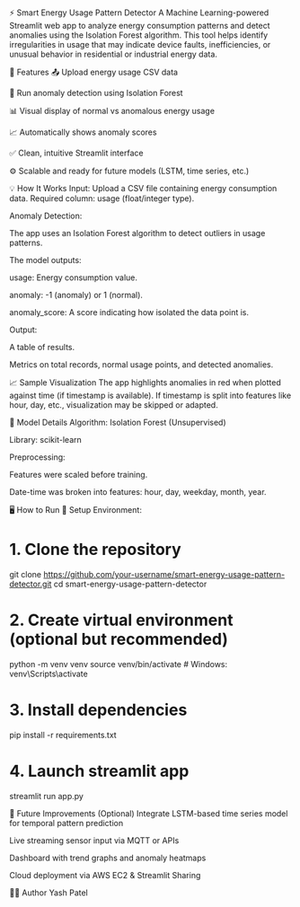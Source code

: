 ⚡ Smart Energy Usage Pattern Detector
A Machine Learning-powered Streamlit web app to analyze energy consumption patterns and detect anomalies using the Isolation Forest algorithm. This tool helps identify irregularities in usage that may indicate device faults, inefficiencies, or unusual behavior in residential or industrial energy data.

🔧 Features
📤 Upload energy usage CSV data

🧠 Run anomaly detection using Isolation Forest

📊 Visual display of normal vs anomalous energy usage

📈 Automatically shows anomaly scores

✅ Clean, intuitive Streamlit interface

⚙️ Scalable and ready for future models (LSTM, time series, etc.)

💡 How It Works
Input: Upload a CSV file containing energy consumption data. Required column: usage (float/integer type).

Anomaly Detection:

The app uses an Isolation Forest algorithm to detect outliers in usage patterns.

The model outputs:

usage: Energy consumption value.

anomaly: -1 (anomaly) or 1 (normal).

anomaly_score: A score indicating how isolated the data point is.

Output:

A table of results.

Metrics on total records, normal usage points, and detected anomalies.

📈 Sample Visualization
The app highlights anomalies in red when plotted against time (if timestamp is available). If timestamp is split into features like hour, day, etc., visualization may be skipped or adapted.

🧪 Model Details
Algorithm: Isolation Forest (Unsupervised)

Library: scikit-learn

Preprocessing:

Features were scaled before training.

Date-time was broken into features: hour, day, weekday, month, year.

🖥️ How to Run
🔧 Setup Environment:

# 1. Clone the repository
git clone https://github.com/your-username/smart-energy-usage-pattern-detector.git
cd smart-energy-usage-pattern-detector

# 2. Create virtual environment (optional but recommended)
python -m venv venv
source venv/bin/activate   # Windows: venv\Scripts\activate

# 3. Install dependencies
pip install -r requirements.txt

# 4. Launch streamlit app
streamlit run app.py

🧠 Future Improvements (Optional)
Integrate LSTM-based time series model for temporal pattern prediction

Live streaming sensor input via MQTT or APIs

Dashboard with trend graphs and anomaly heatmaps

Cloud deployment via AWS EC2 & Streamlit Sharing

👨‍💻 Author
Yash Patel